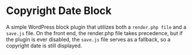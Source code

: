 # Copyright Date Block

A simple WordPress block plugin that utilizes both a `render.php file` and a `save.js` file. On the front end, the render.php file takes precedence, but if the plugin is ever disabled, the `save.js` file serves as a fallback, so a copyright date is still displayed.